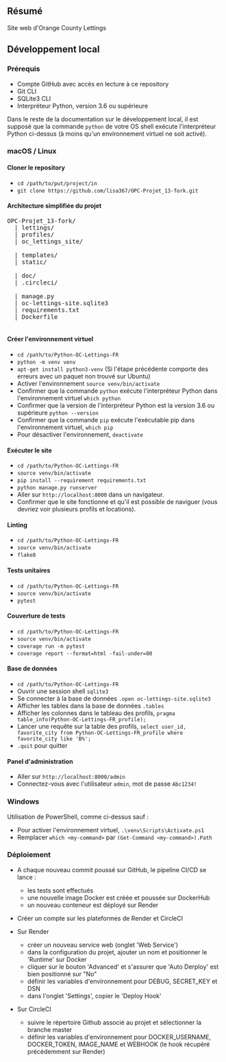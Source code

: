 ## Résumé

Site web d'Orange County Lettings

## Développement local

### Prérequis

- Compte GitHub avec accès en lecture à ce repository
- Git CLI
- SQLite3 CLI
- Interpréteur Python, version 3.6 ou supérieure

Dans le reste de la documentation sur le développement local, il est supposé que la commande `python` de votre OS shell exécute l'interpréteur Python ci-dessus (à moins qu'un environnement virtuel ne soit activé).

### macOS / Linux

#### Cloner le repository

- `cd /path/to/put/project/in`
- `git clone https://github.com/lisa367/OPC-Projet_13-fork.git`

#### Architecture simplifiée du projet

<pre>
OPC-Projet_13-fork/
  | lettings/
  | profiles/
  | oc_lettings_site/

  | templates/
  | static/

  | doc/
  | .circleci/

  | manage.py
  | oc-lettings-site.sqlite3
  | requirements.txt
  | Dockerfile

</pre>

#### Créer l'environnement virtuel

- `cd /path/to/Python-OC-Lettings-FR`
- `python -m venv venv`
- `apt-get install python3-venv` (Si l'étape précédente comporte des erreurs avec un paquet non trouvé sur Ubuntu)
- Activer l'environnement `source venv/bin/activate`
- Confirmer que la commande `python` exécute l'interpréteur Python dans l'environnement virtuel
`which python`
- Confirmer que la version de l'interpréteur Python est la version 3.6 ou supérieure `python --version`
- Confirmer que la commande `pip` exécute l'exécutable pip dans l'environnement virtuel, `which pip`
- Pour désactiver l'environnement, `deactivate`

#### Exécuter le site

- `cd /path/to/Python-OC-Lettings-FR`
- `source venv/bin/activate`
- `pip install --requirement requirements.txt`
- `python manage.py runserver`
- Aller sur `http://localhost:8000` dans un navigateur.
- Confirmer que le site fonctionne et qu'il est possible de naviguer (vous devriez voir plusieurs profils et locations).

#### Linting

- `cd /path/to/Python-OC-Lettings-FR`
- `source venv/bin/activate`
- `flake8`

#### Tests unitaires

- `cd /path/to/Python-OC-Lettings-FR`
- `source venv/bin/activate`
- `pytest`

#### Couverture de tests

- `cd /path/to/Python-OC-Lettings-FR`
- `source venv/bin/activate`
- `coverage run -m pytest`
- `coverage report --format=html -fail-under=80`

#### Base de données

- `cd /path/to/Python-OC-Lettings-FR`
- Ouvrir une session shell `sqlite3`
- Se connecter à la base de données `.open oc-lettings-site.sqlite3`
- Afficher les tables dans la base de données `.tables`
- Afficher les colonnes dans le tableau des profils, `pragma table_info(Python-OC-Lettings-FR_profile);`
- Lancer une requête sur la table des profils, `select user_id, favorite_city from
  Python-OC-Lettings-FR_profile where favorite_city like 'B%';`
- `.quit` pour quitter

#### Panel d'administration

- Aller sur `http://localhost:8000/admin`
- Connectez-vous avec l'utilisateur `admin`, mot de passe `Abc1234!`

### Windows

Utilisation de PowerShell, comme ci-dessus sauf :

- Pour activer l'environnement virtuel, `.\venv\Scripts\Activate.ps1` 
- Remplacer `which <my-command>` par `(Get-Command <my-command>).Path`


### Déploiement
- A chaque nouveau commit poussé sur GitHub, le pipeline CI/CD se lance :
    - les tests sont effectués
    - une nouvelle image Docker est créée et poussée sur DockerHub
    - un nouveau conteneur est déployé sur Render

- Créer un compte sur les plateformes de Render et CircleCI
- Sur Render
    - créer un nouveau service web (onglet  'Web Service')
    - dans la configuration du projet, ajouter un nom et positionner le 'Runtime' sur Docker
    - cliquer sur le bouton 'Advanced' et s'assurer que 'Auto Derploy' est bien positionné sur "No"
    - définir les variables d'environnement pour DEBUG, SECRET_KEY et DSN
    - dans l'onglet 'Settings', copier le 'Deploy Hook'

- Sur CircleCI
    - suivre le répertoire Github associé au projet et sélectionner la branche master
    - définir les variables d'environnement pour DOCKER_USERNAME, DOCKER_TOKEN, IMAGE_NAME et WEBHOOK (le hook récupéré précédemment sur Render)